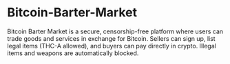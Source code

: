 # Bitcoin-Barter-Market
Bitcoin Barter Market is a secure, censorship-free platform where users can trade goods and services in exchange for Bitcoin. Sellers can sign up, list legal items (THC-A allowed), and buyers can pay directly in crypto. Illegal items and weapons are automatically blocked.
